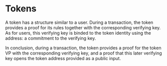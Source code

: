 # Tokens

A token has a structure similar to a user. During a transaction, the token provides a proof for its rules together with the corresponding verifying key. As for users, this verifying key is binded to the token identity using the address: a commitment to the verifying key.

In conclusion, during a transaction, the token provides a proof for the token VP with the corresponding verifying key, and a proof that this later verifying key opens the token address provided as a public input.